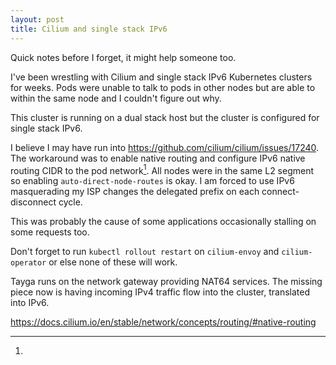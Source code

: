 ```yaml
---
layout: post
title: Cilium and single stack IPv6
---
```


Quick notes before I forget, it might help someone too.

I've been wrestling with Cilium and single stack IPv6 Kubernetes clusters for
weeks. Pods were unable to talk to pods in other nodes but are able to within
the same node and I couldn't figure out why.

This cluster is running on a dual stack host but the cluster is configured for
single stack IPv6.

<!--more-->

I believe I may have run into <https://github.com/cilium/cilium/issues/17240>.
The workaround was to enable native routing and configure IPv6 native routing
CIDR to the pod network[^native-routing]. All nodes were in the same L2 segment
so enabling `auto-direct-node-routes` is okay. I am forced to use IPv6
masquerading my ISP changes the delegated prefix on each connect-disconnect
cycle.

This was probably the cause of some applications occasionally stalling on some
requests too.

Don't forget to run `kubectl rollout restart` on `cilium-envoy` and
`cilium-operator` or else none of these will work.

Tayga runs on the network gateway providing NAT64 services. The missing piece
now is having incoming IPv4 traffic flow into the cluster, translated into IPv6.

[^native-routing]:
<https://docs.cilium.io/en/stable/network/concepts/routing/#native-routing>
